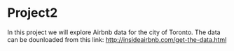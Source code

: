 # Project2


In this project we will explore Airbnb data for the city of Toronto.
The data can be dounloaded from this link: http://insideairbnb.com/get-the-data.html
